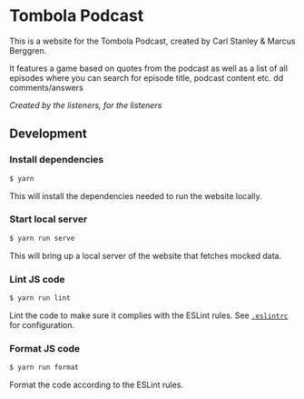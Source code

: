 # Tombola Podcast
This is a website for the Tombola Podcast, created by Carl Stanley & Marcus Berggren.

It features a game based on quotes from the podcast as well as a list of all episodes where you can
search for episode title, podcast content etc.
dd comments/answers

_Created by the listeners, for the listeners_

## Development

### Install dependencies
```bash
$ yarn
```

This will install the dependencies needed to run the website locally.

### Start local server
```bash
$ yarn run serve
```

This will bring up a local server of the website that fetches mocked data.

### Lint JS code
```bash
$ yarn run lint
```

Lint the code to make sure it complies with the ESLint rules. See [`.eslintrc`](.eslintrc) for 
configuration.

### Format JS code
```bash
$ yarn run format
```

Format the code according to the ESLint rules.
